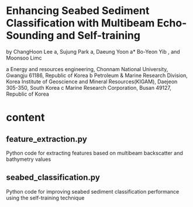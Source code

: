 # Enhancing Seabed Sediment Classification with Multibeam Echo-Sounding and Self-training
by ChangHoon Lee a, Sujung Park a, Daeung Yoon a* Bo-Yeon Yib , and Moonsoo Limc

a Energy and resources engineering, Chonnam National University, Gwangju 61186, Republic of Korea 
b Petroleum & Marine Research Division, Korea Institute of Geoscience and Mineral Resources(KIGAM), Daejeon 305-350, South Korea
c Marine Research Corporation, Busan 49127, Republic of Korea


# content
## feature_extraction.py
Python code for extracting features based on multibeam backscatter and bathymetry values
## seabed_classification.py
Python code for improving seabed sediment classification performance using the self-training technique
